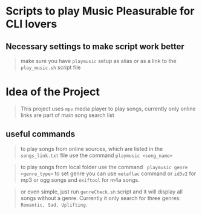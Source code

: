 # Scripts to play Music Pleasurable for CLI lovers

## Necessary settings to make script work better
> make sure you have `playmusic` setup as alias or as a link to the `play_music.sh` script file

# Idea of the Project
> This project uses `mpv` media player to play songs,
currently only online links are part of main song search list

## useful commands
> to play songs from online sources, which are listed in the `songs_link.txt` file use the command
    ``` playmusic <song_name> ```


> to play songs from local folder use the command
    ``` playmusic genre <genre_type>```
> to set genre you can use `metaflac` command or `id3v2` for mp3 or ogg songs and `exiftool` for m4a songs.

> or even simple, just run `genreCheck.sh` script and it will display all songs without a genre. Currently it only search for three genres: `Romantic, Sad, Uplifting`.
